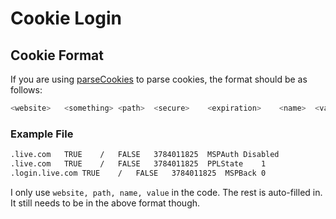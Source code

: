 # Cookie Login

## Cookie Format
<!-- link src/cookies/cookie.ts 's "parseCookies" -->
If you are using [parseCookies](../src/cookies/cookie.ts#L14) to parse cookies, the format should be as follows:
```bash
<website>	<something>	<path>	<secure>	<expiration>	<name>	<value>
```

### Example File
```txt
.live.com   TRUE    /	FALSE	3784011825	MSPAuth	Disabled
.live.com	TRUE	/	FALSE	3784011825	PPLState	1
.login.live.com	TRUE	/	FALSE	3784011825	MSPBack	0
```

I only use `website, path, name, value` in the code. The rest is auto-filled in. It still needs to be in the above format though.

